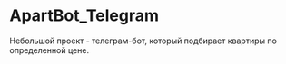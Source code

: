 # ApartBot_Telegram
Небольшой проект - телеграм-бот, который подбирает квартиры по определенной цене. 
